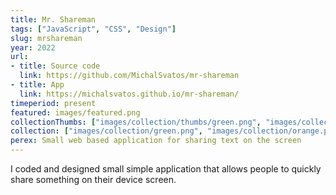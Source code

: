 ```yaml
---
title: Mr. Shareman
tags: ["JavaScript", "CSS", "Design"]
slug: mrshareman
year: 2022
url:
- title: Source code
  link: https://github.com/MichalSvatos/mr-shareman
- title: App
  link: https://michalsvatos.github.io/mr-shareman/
timeperiod: present
featured: images/featured.png
collectionThumbs: ["images/collection/thumbs/green.png", "images/collection/thumbs/orange.png", "images/collection/thumbs/aqua.png"]
collection: ["images/collection/green.png", "images/collection/orange.png", "images/collection/aqua.png"]
perex: Small web based application for sharing text on the screen
---
```


I coded and designed small simple application that allows people to quickly share something on their device screen.
